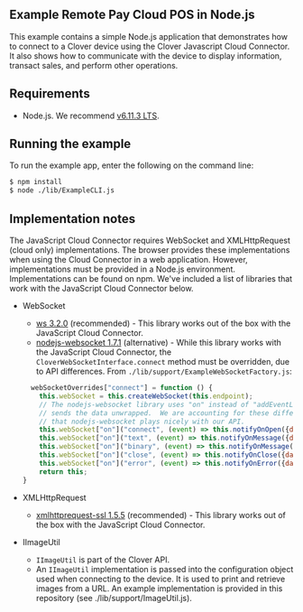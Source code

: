 ## Example Remote Pay Cloud POS in Node.js

This example contains a simple Node.js application that demonstrates how to connect to a Clover device using the Clover Javascript Cloud Connector. It also shows how to communicate with the device to display information, transact sales, and perform other operations.

## Requirements
- Node.js. We recommend [v6.11.3 LTS](https://nodejs.org/en/).  

## Running the example

To run the example app, enter the following on the command line:

```bash
$ npm install
$ node ./lib/ExampleCLI.js
```

## Implementation notes
The JavaScript Cloud Connector requires WebSocket and XMLHttpRequest (cloud only) implementations. The browser provides these implementations when using the Cloud Connector in a web application. However, implementations must be provided in a Node.js environment. Implementations can be found on npm. We've included a list of libraries that work with the JavaScript Cloud Connector below.

- WebSocket
    - [ws 3.2.0](https://www.npmjs.com/package/ws) (recommended) - This library works out of the box with the JavaScript Cloud Connector.
    - [nodejs-websocket 1.7.1](https://www.npmjs.com/package/nodejs-websocket) (alternative) - While this library works with the JavaScript Cloud Connector, the `CloverWebSocketInterface.connect` method must be overridden, due to API differences. From `./lib/support/ExampleWebSocketFactory.js`:
    
    ```javascript
      webSocketOverrides["connect"] = function () {
        this.webSocket = this.createWebSocket(this.endpoint);
        // The nodejs-websocket library uses "on" instead of "addEventListener" and it
        // sends the data unwrapped.  We are accounting for these differences here so
        // that nodejs-websocket plays nicely with our API.
        this.webSocket["on"]("connect", (event) => this.notifyOnOpen({data: event})); // not standard
        this.webSocket["on"]("text", (event) => this.notifyOnMessage({data: event})); // not standard
        this.webSocket["on"]("binary", (event) => this.notifyOnMessage({data: event})); // not standard
        this.webSocket["on"]("close", (event) => this.notifyOnClose({data: event}));
        this.webSocket["on"]("error", (event) => this.notifyOnError({data: event}));
        return this;
    }
  
    ```
- XMLHttpRequest    
   - [xmlhttprequest-ssl 1.5.5](https://www.npmjs.com/package/xmlhttprequest-ssl) (recommended) - This library works out of the box with the JavaScript Cloud Connector.

- IImageUtil
   - `IImageUtil` is part of the Clover API.
   - An `IImageUtil` implementation is passed into the configuration object used when connecting to the device. It is used to print and retrieve images from a URL.  An example implementation is provided in this repository (see ./lib/support/ImageUtil.js).
